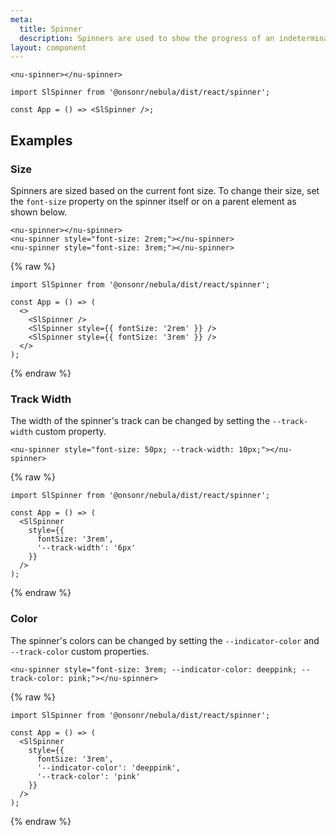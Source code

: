 ```yaml
---
meta:
  title: Spinner
  description: Spinners are used to show the progress of an indeterminate operation.
layout: component
---
```


```html:preview
<nu-spinner></nu-spinner>
```

```jsx:react
import SlSpinner from '@onsonr/nebula/dist/react/spinner';

const App = () => <SlSpinner />;
```

## Examples

### Size

Spinners are sized based on the current font size. To change their size, set the `font-size` property on the spinner itself or on a parent element as shown below.

```html:preview
<nu-spinner></nu-spinner>
<nu-spinner style="font-size: 2rem;"></nu-spinner>
<nu-spinner style="font-size: 3rem;"></nu-spinner>
```

{% raw %}

```jsx:react
import SlSpinner from '@onsonr/nebula/dist/react/spinner';

const App = () => (
  <>
    <SlSpinner />
    <SlSpinner style={{ fontSize: '2rem' }} />
    <SlSpinner style={{ fontSize: '3rem' }} />
  </>
);
```

{% endraw %}

### Track Width

The width of the spinner's track can be changed by setting the `--track-width` custom property.

```html:preview
<nu-spinner style="font-size: 50px; --track-width: 10px;"></nu-spinner>
```

{% raw %}

```jsx:react
import SlSpinner from '@onsonr/nebula/dist/react/spinner';

const App = () => (
  <SlSpinner
    style={{
      fontSize: '3rem',
      '--track-width': '6px'
    }}
  />
);
```

{% endraw %}

### Color

The spinner's colors can be changed by setting the `--indicator-color` and `--track-color` custom properties.

```html:preview
<nu-spinner style="font-size: 3rem; --indicator-color: deeppink; --track-color: pink;"></nu-spinner>
```

{% raw %}

```jsx:react
import SlSpinner from '@onsonr/nebula/dist/react/spinner';

const App = () => (
  <SlSpinner
    style={{
      fontSize: '3rem',
      '--indicator-color': 'deeppink',
      '--track-color': 'pink'
    }}
  />
);
```

{% endraw %}
